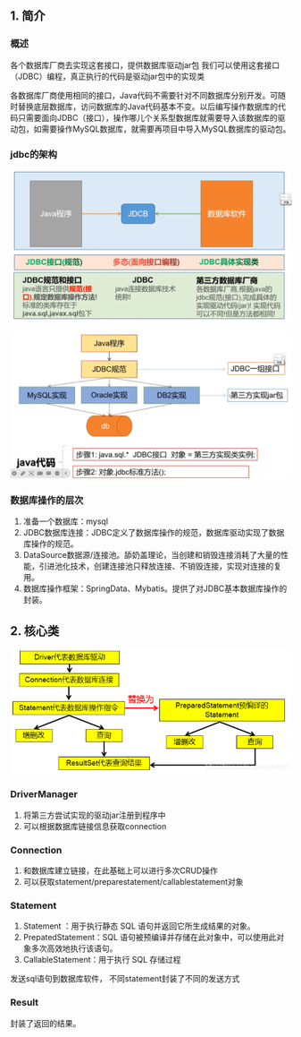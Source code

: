 
## 1. 简介

### 概述

各个数据库厂商去实现这套接口，提供数据库驱动jar包
我们可以使用这套接口（JDBC）编程，真正执行的代码是驱动jar包中的实现类

各数据库厂商使用相同的接口，Java代码不需要针对不同数据库分别开发。可随时替换底层数据库，访问数据库的Java代码基本不变。以后编写操作数据库的代码只需要面向JDBC（接口），操作哪儿个关系型数据库就需要导入该数据库的驱动包，如需要操作MySQL数据库，就需要再项目中导入MySQL数据库的驱动包。


### jdbc的架构
![](image/2023-11-25-12-05-29.png)


![](image/2023-11-25-12-06-14.png) 

### 数据库操作的层次
1. 准备一个数据库：mysql
2. JDBC数据库连接：JDBC定义了数据库操作的规范，数据库驱动实现了数据库操作的规范。
3. DataSource数据源/连接池。舔奶盖理论，当创建和销毁连接消耗了大量的性能，引进池化技术，创建连接池只释放连接、不销毁连接，实现对连接的复用。
4. 数据库操作框架：SpringData、Mybatis。提供了对JDBC基本数据库操作的封装。

## 2. 核心类
![](image/2023-11-26-17-21-49.png)


### DriverManager
1. 将第三方尝试实现的驱动jar注册到程序中
2. 可以根据数据库链接信息获取connection

### Connection
1. 和数据库建立链接，在此基础上可以进行多次CRUD操作
2. 可以获取statement/preparestatement/callablestatement对象


### Statement
1. Statement ：用于执行静态 SQL 语句并返回它所生成结果的对象。
2. PrepatedStatement：SQL 语句被预编译并存储在此对象中，可以使用此对象多次高效地执行该语句。
2. CallableStatement：用于执行 SQL 存储过程

发送sql语句到数据库软件，
不同statement封装了不同的发送方式

### Result

封装了返回的结果。